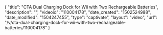 {
    "title": "CTA Dual Charging Dock for Wii with Two Rechargeable Batteries",
    "description": "",
    "videoid": "110004178",
    "date_created": "1502524988",
    "date_modified": "1504247455",
    "type": "captivate",
    "layout": "video",
    "url": "\/v\/cta-dual-charging-dock-for-wii-with-two-rechargeable-batteries\/110004178"
}